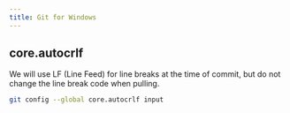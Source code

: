 ```yaml
---
title: Git for Windows
---
```


## core.autocrlf

We will use LF (Line Feed) for line breaks at the time of commit, but do not change the line break code when pulling.

```bash
git config --global core.autocrlf input
```
